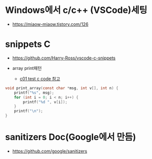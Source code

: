 # Windows에서 c/c++ (VSCode)세팅
- https://miaow-miaow.tistory.com/126

# snippets C
- https://github.com/Harry-Ross/vscode-c-snippets

- array print패턴
  - [c01 test c code 참고](./c01_test_c_code)

```c
void print_array(const char *msg, int v[], int n) {
    printf("%s", msg);
    for (int i = 0; i < n; i++) {
        printf("%d ", v[i]);
    }
    printf("\n");
}
```

# sanitizers Doc(Google에서 만듬)
- https://github.com/google/sanitizers
